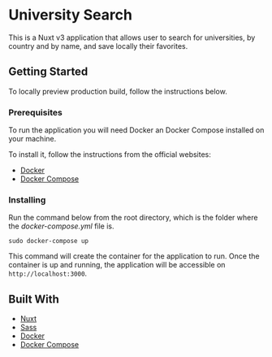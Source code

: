 # University Search

This is a Nuxt v3 application that allows user to search for universities, by country and by name, and save locally their favorites.

## Getting Started

To locally preview production build, follow the instructions below.

### Prerequisites

To run the application you will need Docker an Docker Compose installed on your machine.

To install it, follow the instructions from the official websites:

* [Docker](https://docs.docker.com/install/)
* [Docker Compose](https://docs.docker.com/compose/install)

### Installing

Run the command below from the root directory, which is the folder where the *docker-compose.yml* file is.

```
sudo docker-compose up
```

This command will create the container for the application to run.
Once the container is up and running, the application will be accessible on ```http://localhost:3000```.

## Built With
* [Nuxt](https://nuxt.com/)
* [Sass](https://sass-lang.com/)
* [Docker](https://docs.docker.com/)
* [Docker Compose](https://docs.docker.com/compose/)
